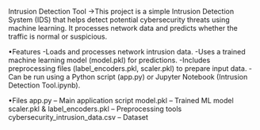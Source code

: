 Intrusion Detection Tool
→This project is a simple Intrusion Detection System (IDS) that helps detect potential cybersecurity threats using machine learning. It processes network data and predicts whether the traffic is normal or suspicious.

•Features
-Loads and processes network intrusion data.
-Uses a trained machine learning model (model.pkl) for predictions.
-Includes preprocessing files (label_encoders.pkl, scaler.pkl) to prepare input data.
-Can be run using a Python script (app.py) or Jupyter Notebook (Intrusion Detection Tool.ipynb).

•Files
app.py – Main application script
model.pkl – Trained ML model
scaler.pkl & label_encoders.pkl – Preprocessing tools
cybersecurity_intrusion_data.csv – Dataset


